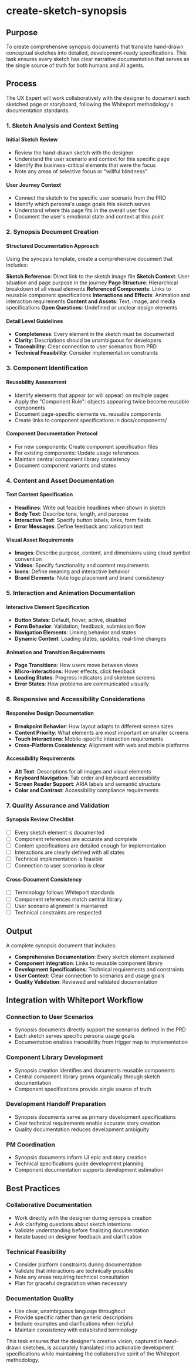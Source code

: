 # create-sketch-synopsis

## Purpose

To create comprehensive synopsis documents that translate hand-drawn conceptual sketches into detailed, development-ready specifications. This task ensures every sketch has clear narrative documentation that serves as the single source of truth for both humans and AI agents.

## Process

The UX Expert will work collaboratively with the designer to document each sketched page or storyboard, following the Whiteport methodology's documentation standards.

### 1. Sketch Analysis and Context Setting

#### **Initial Sketch Review**
- Review the hand-drawn sketch with the designer
- Understand the user scenario and context for this specific page
- Identify the business-critical elements that were the focus
- Note any areas of selective focus or "willful blindness"

#### **User Journey Context**
- Connect the sketch to the specific user scenario from the PRD
- Identify which persona's usage goals this sketch serves
- Understand where this page fits in the overall user flow
- Document the user's emotional state and context at this point

### 2. Synopsis Document Creation

#### **Structured Documentation Approach**
Using the synopsis template, create a comprehensive document that includes:

**Sketch Reference**: Direct link to the sketch image file
**Sketch Context**: User situation and page purpose in the journey
**Page Structure**: Hierarchical breakdown of all visual elements
**Referenced Components**: Links to reusable component specifications
**Interactions and Effects**: Animation and interaction requirements
**Content and Assets**: Text, image, and media specifications
**Open Questions**: Undefined or unclear design elements

#### **Detail Level Guidelines**
- **Completeness**: Every element in the sketch must be documented
- **Clarity**: Descriptions should be unambiguous for developers
- **Traceability**: Clear connection to user scenarios from PRD
- **Technical Feasibility**: Consider implementation constraints

### 3. Component Identification

#### **Reusability Assessment**
- Identify elements that appear (or will appear) on multiple pages
- Apply the "Component Rule": objects appearing twice become reusable components
- Document page-specific elements vs. reusable components
- Create links to component specifications in docs/components/

#### **Component Documentation Protocol**
- For new components: Create component specification files
- For existing components: Update usage references
- Maintain central component library consistency
- Document component variants and states

### 4. Content and Asset Documentation

#### **Text Content Specification**
- **Headlines**: Write out feasible headlines when shown in sketch
- **Body Text**: Describe tone, length, and purpose
- **Interactive Text**: Specify button labels, links, form fields
- **Error Messages**: Define feedback and validation text

#### **Visual Asset Requirements**
- **Images**: Describe purpose, content, and dimensions using cloud symbol convention
- **Videos**: Specify functionality and content requirements
- **Icons**: Define meaning and interactive behavior
- **Brand Elements**: Note logo placement and brand consistency

### 5. Interaction and Animation Documentation

#### **Interactive Element Specification**
- **Button States**: Default, hover, active, disabled
- **Form Behavior**: Validation, feedback, submission flow
- **Navigation Elements**: Linking behavior and states
- **Dynamic Content**: Loading states, updates, real-time changes

#### **Animation and Transition Requirements**
- **Page Transitions**: How users move between views
- **Micro-interactions**: Hover effects, click feedback
- **Loading States**: Progress indicators and skeleton screens
- **Error States**: How problems are communicated visually

### 6. Responsive and Accessibility Considerations

#### **Responsive Design Documentation**
- **Breakpoint Behavior**: How layout adapts to different screen sizes
- **Content Priority**: What elements are most important on smaller screens
- **Touch Interactions**: Mobile-specific interaction requirements
- **Cross-Platform Consistency**: Alignment with web and mobile platforms

#### **Accessibility Requirements**
- **Alt Text**: Descriptions for all images and visual elements
- **Keyboard Navigation**: Tab order and keyboard accessibility
- **Screen Reader Support**: ARIA labels and semantic structure
- **Color and Contrast**: Accessibility compliance requirements

### 7. Quality Assurance and Validation

#### **Synopsis Review Checklist**
- [ ] Every sketch element is documented
- [ ] Component references are accurate and complete
- [ ] Content specifications are detailed enough for implementation
- [ ] Interactions are clearly defined with all states
- [ ] Technical implementation is feasible
- [ ] Connection to user scenarios is clear

#### **Cross-Document Consistency**
- [ ] Terminology follows Whiteport standards
- [ ] Component references match central library
- [ ] User scenario alignment is maintained
- [ ] Technical constraints are respected

## Output

A complete synopsis document that includes:
- **Comprehensive Documentation**: Every sketch element explained
- **Component Integration**: Links to reusable component library
- **Development Specifications**: Technical requirements and constraints
- **User Context**: Clear connection to scenarios and usage goals
- **Quality Validation**: Reviewed and validated documentation

## Integration with Whiteport Workflow

### **Connection to User Scenarios**
- Synopsis documents directly support the scenarios defined in the PRD
- Each sketch serves specific persona usage goals
- Documentation enables traceability from trigger map to implementation

### **Component Library Development**
- Synopsis creation identifies and documents reusable components
- Central component library grows organically through sketch documentation
- Component specifications provide single source of truth

### **Development Handoff Preparation**
- Synopsis documents serve as primary development specifications
- Clear technical requirements enable accurate story creation
- Quality documentation reduces development ambiguity

### **PM Coordination**
- Synopsis documents inform UI epic and story creation
- Technical specifications guide development planning
- Component documentation supports development estimation

## Best Practices

### **Collaborative Documentation**
- Work directly with the designer during synopsis creation
- Ask clarifying questions about sketch intentions
- Validate understanding before finalizing documentation
- Iterate based on designer feedback and clarification

### **Technical Feasibility**
- Consider platform constraints during documentation
- Validate that interactions are technically possible
- Note any areas requiring technical consultation
- Plan for graceful degradation when necessary

### **Documentation Quality**
- Use clear, unambiguous language throughout
- Provide specific rather than generic descriptions
- Include examples and clarifications when helpful
- Maintain consistency with established terminology

This task ensures that the designer's creative vision, captured in hand-drawn sketches, is accurately translated into actionable development specifications while maintaining the collaborative spirit of the Whiteport methodology.
